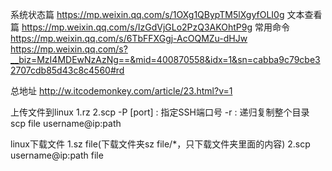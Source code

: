 系统状态篇
https://mp.weixin.qq.com/s/1OXg1QBypTM5lXgyfOLI0g
文本查看篇
https://mp.weixin.qq.com/s/IzGdVjGLo2PzQ3AKOhtP9g
常用命令
https://mp.weixin.qq.com/s/6TbFFXGgj-AcOQMZu-dHJw
https://mp.weixin.qq.com/s?__biz=MzI4MDEwNzAzNg==&mid=400870558&idx=1&sn=cabba9c79cbe32707cdb85d43c8c4560#rd


总地址
http://w.itcodemonkey.com/article/23.html?v=1

上传文件到linux
1.rz
2.scp
-P [port] : 指定SSH端口号
-r : 递归复制整个目录
scp file username@ip:path

linux下载文件
1.sz file(下载文件夹sz file/*，只下载文件夹里面的内容)
2.scp  username@ip:path file